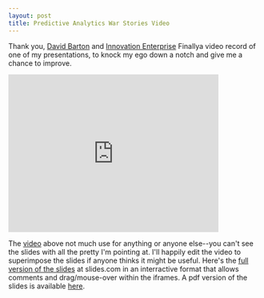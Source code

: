 ```yaml
---
layout: post
title: Predictive Analytics War Stories Video
---
```


Thank you, [David Barton](https://www.linkedin.com/profile/view?id=100854240) and [Innovation Enterprise](ieonline.com) Finallya video record of one of my presentations, to knock my ego down a notch and give me a chance to improve. 

<iframe width="420" height="315" src="http://youtu.be/embed/8n338W0yvoM" frameborder="0" allowfullscreen></iframe>

The [video](http://youtu.be/8n338W0yvoM) above not much use for anything or anyone else--you can't see the slides with all the pretty I'm pointing at. I'll happily edit the video to superimpose the slides if anyone thinks it might be useful. Here's the [full version of the slides](//slides.com/hobsonlane/data-analytics-war-stories/) at slides.com in an interractive format that allows comments and drag/mouse-over within the iframes. A pdf version of the slides is available [here](/images/Hobson-Lane-Predictive-Analytics-Innovation-Summit-San-Diego-2015.pdf).